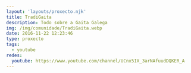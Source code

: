 ```yaml
---
layout: 'layouts/proxecto.njk'
title: TradiGaita
description: Todo sobre a Gaita Galega
img: /img/comunidade/TradiGaita.webp
date: 2016-11-22 12:23:46
type: proxecto
tags:
  - youtube
redes:
  youtube: https://www.youtube.com/channel/UCnx5IX_3arNAfuudDQKER_A
---
```

